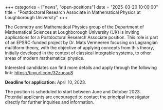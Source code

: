 +++
categories = ["news", "open-positions"]
date = "2025-03-20 10:00:00"
title = "Postdoctoral Research Associate in Mathematical Physics at Loughborough University"
+++

The Geometry and Mathematical Physics group of the Department of Mathematical Sciences at Loughborough University (UK) is inviting applications for a Postdoctoral Research Associate position.
This role is part of an EPSRC-funded project by Dr. Mats Vermeeren focusing on Lagrangian multiform theory, with the objective of applying concepts from this theory, initially developed in the context of classical integrable systems, to other areas of modern mathematical physics.

Interested candidates can find more details and apply through the following link: <https://tinyurl.com/32zucau8>

**Deadline for application:** April 10, 2023.

The position is scheduled to start between June and October 2023.
Potential applicants are encouraged to contact the principal investigator directly for further inquiries and information.
